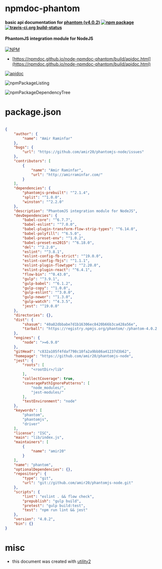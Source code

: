 # npmdoc-phantom

#### basic api documentation for  [phantom (v4.0.2)](https://github.com/amir20/phantomjs-node)  [![npm package](https://img.shields.io/npm/v/npmdoc-phantom.svg?style=flat-square)](https://www.npmjs.org/package/npmdoc-phantom) [![travis-ci.org build-status](https://api.travis-ci.org/npmdoc/node-npmdoc-phantom.svg)](https://travis-ci.org/npmdoc/node-npmdoc-phantom)

#### PhantomJS integration module for NodeJS

[![NPM](https://nodei.co/npm/phantom.png?downloads=true&downloadRank=true&stars=true)](https://www.npmjs.com/package/phantom)

- [https://npmdoc.github.io/node-npmdoc-phantom/build/apidoc.html](https://npmdoc.github.io/node-npmdoc-phantom/build/apidoc.html)

[![apidoc](https://npmdoc.github.io/node-npmdoc-phantom/build/screenCapture.buildCi.browser.%252Ftmp%252Fbuild%252Fapidoc.html.png)](https://npmdoc.github.io/node-npmdoc-phantom/build/apidoc.html)

![npmPackageListing](https://npmdoc.github.io/node-npmdoc-phantom/build/screenCapture.npmPackageListing.svg)

![npmPackageDependencyTree](https://npmdoc.github.io/node-npmdoc-phantom/build/screenCapture.npmPackageDependencyTree.svg)



# package.json

```json

{
    "author": {
        "name": "Amir Raminfar"
    },
    "bugs": {
        "url": "https://github.com/amir20/phantomjs-node/issues"
    },
    "contributors": [
        {
            "name": "Amir Raminfar",
            "url": "http://amirraminfar.com/"
        }
    ],
    "dependencies": {
        "phantomjs-prebuilt": "^2.1.4",
        "split": "^1.0.0",
        "winston": "^2.2.0"
    },
    "description": "PhantomJS integration module for NodeJS",
    "devDependencies": {
        "babel-core": "^6.7.7",
        "babel-eslint": "^7.0.0",
        "babel-plugin-transform-flow-strip-types": "^6.14.0",
        "babel-polyfill": "^6.5.0",
        "babel-preset-env": "^1.0.2",
        "babel-preset-es2015": "^6.18.0",
        "del": "^2.2.0",
        "eslint": "^3.8.1",
        "eslint-config-fb-strict": "^19.0.0",
        "eslint-config-fbjs": "^1.1.1",
        "eslint-plugin-flowtype": "^2.20.0",
        "eslint-plugin-react": "^6.4.1",
        "flow-bin": "^0.43.0",
        "gulp": "^3.9.1",
        "gulp-babel": "^6.1.2",
        "gulp-copy": "^1.0.0",
        "gulp-eslint": "^3.0.0",
        "gulp-newer": "^1.3.0",
        "gulp-watch": "^4.3.5",
        "jest": "^19.0.0"
    },
    "directories": {},
    "dist": {
        "shasum": "40a82dbbabe7d1b16306ec8420b66b3ca428a56e",
        "tarball": "https://registry.npmjs.org/phantom/-/phantom-4.0.2.tgz"
    },
    "engines": {
        "node": ">=6.9.0"
    },
    "gitHead": "c832a105f4fdaf798c10fa2a9bb86a41237d3b62",
    "homepage": "https://github.com/amir20/phantomjs-node",
    "jest": {
        "roots": [
            "<rootDir>/lib"
        ],
        "collectCoverage": true,
        "coveragePathIgnorePatterns": [
            "node_modules/",
            "jest-modules/"
        ],
        "testEnvironment": "node"
    },
    "keywords": [
        "phantom",
        "phantomjs",
        "driver"
    ],
    "license": "ISC",
    "main": "lib/index.js",
    "maintainers": [
        {
            "name": "amir20"
        }
    ],
    "name": "phantom",
    "optionalDependencies": {},
    "repository": {
        "type": "git",
        "url": "git://github.com/amir20/phantomjs-node.git"
    },
    "scripts": {
        "lint": "eslint . && flow check",
        "prepublish": "gulp build",
        "pretest": "gulp build:test",
        "test": "npm run lint && jest"
    },
    "version": "4.0.2",
    "bin": {}
}
```



# misc
- this document was created with [utility2](https://github.com/kaizhu256/node-utility2)
